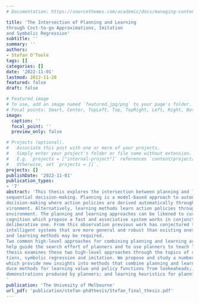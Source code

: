 ```yaml
---
# Documentation: https://sourcethemes.com/academic/docs/managing-content/

title: 'The Intersection of Planning and Learning
through Cost-to-go Approximations, Imitation
and Symbolic Regression'
subtitle: ''
summary: ''
authors:
- Stefan O'Toole
tags: []
categories: []
date: '2022-11-01'
lastmod: 2022-11-28
featured: false
draft: false

# Featured image
# To use, add an image named `featured.jpg/png` to your page's folder.
# Focal points: Smart, Center, TopLeft, Top, TopRight, Left, Right, BottomLeft, Bottom, BottomRight.
image:
  caption: ''
  focal_point: ''
  preview_only: false

# Projects (optional).
#   Associate this post with one or more of your projects.
#   Simply enter your project's folder or file name without extension.
#   E.g. `projects = ["internal-project"]` references `content/project/deep-learning/index.md`.
#   Otherwise, set `projects = []`.
projects: []
publishDate: '2022-11-01'
publication_types:
- '7'
abstract: 'This thesis explores the intersection between planning and learning methods for autonomous
sequential decision-making. Planning is a model-based approach to autonomous sequential
decision-making where action policies are derived automatically through a model of an en-
vironment. Alternatively, learning methods learn action policies through interaction with an
environment. The planning and learning approaches can be likened to current theories of human
cognition which propose a fast and associative system works in conjunction with a slow and
deliberative one. From this observation previous work has conjectured that in order to create
intelligent systems that are more general and robust than existing ones, a combination of planning
and learning methods may be required.
Two common high-level approaches for combining planning and learning are to use learning to
help guide the search effort of planners and to use planners to teach learning algorithms. This
thesis examines these two high-level approaches through the topics of cost-to-go approxima-
tions, symbolic regression and imitation. We propose and study a number of new algorithms
which provide new insights into methods that combine planning and learning, namely, we intro-
duce methods for learning value and policy functions from lookeaheads; learning from single
demonstrations produced by planners; and learning heuristics for planning algorithms.
'
publication: 'The Univesity of Melbourne'
url_pdf: 'publication/stefan-phdthesis/Stefan_final_thesis.pdf'
---
```


